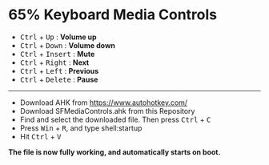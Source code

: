 # 65% Keyboard Media Controls

 * <kbd>Ctrl</kbd> + <kbd>Up</kbd> : **Volume up**
 * <kbd>Ctrl</kbd> + <kbd>Down</kbd> : **Volume down**
 * <kbd>Ctrl</kbd> + <kbd>Insert</kbd> : **Mute**
 * <kbd>Ctrl</kbd> + <kbd>Right</kbd> : **Next**
 * <kbd>Ctrl</kbd> + <kbd>Left</kbd> : **Previous**
 * <kbd>Ctrl</kbd> + <kbd>Delete</kbd> : **Pause**
 ________________________________________________________
 
 * Download AHK from https://www.autohotkey.com/
 * Download SFMediaControls.ahk from this Repository
 * Find and select the downloaded file. Then press <kbd>Ctrl</kbd> + <kbd>C</kbd>
 * Press <kbd>Win</kbd> + <kbd>R</kbd>, and type shell:startup
 * Hit <kbd>Ctrl</kbd> + <kbd>V</kbd>
 
 **The file is now fully working, and automatically starts on boot.**
